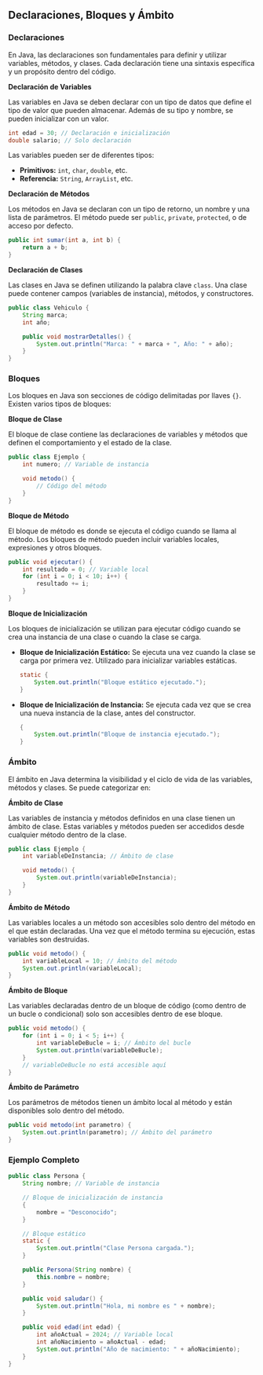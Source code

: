 ## Declaraciones, Bloques y Ámbito

### Declaraciones

En Java, las declaraciones son fundamentales para definir y utilizar variables, métodos, y clases. Cada declaración tiene una sintaxis específica y un propósito dentro del código.

**Declaración de Variables**

Las variables en Java se deben declarar con un tipo de datos que define el tipo de valor que pueden almacenar. Además de su tipo y nombre, se pueden inicializar con un valor.

```java
int edad = 30; // Declaración e inicialización
double salario; // Solo declaración
```

Las variables pueden ser de diferentes tipos:

- **Primitivos:** `int`, `char`, `double`, etc.
- **Referencia:** `String`, `ArrayList`, etc.

**Declaración de Métodos**

Los métodos en Java se declaran con un tipo de retorno, un nombre y una lista de parámetros. El método puede ser `public`, `private`, `protected`, o de acceso por defecto.

```java
public int sumar(int a, int b) {
    return a + b;
}
```

**Declaración de Clases**

Las clases en Java se definen utilizando la palabra clave `class`. Una clase puede contener campos (variables de instancia), métodos, y constructores.

```java
public class Vehiculo {
    String marca;
    int año;

    public void mostrarDetalles() {
        System.out.println("Marca: " + marca + ", Año: " + año);
    }
}
```

### Bloques

Los bloques en Java son secciones de código delimitadas por llaves `{}`. Existen varios tipos de bloques:

**Bloque de Clase**

El bloque de clase contiene las declaraciones de variables y métodos que definen el comportamiento y el estado de la clase.

```java
public class Ejemplo {
    int numero; // Variable de instancia

    void metodo() {
        // Código del método
    }
}
```

**Bloque de Método**

El bloque de método es donde se ejecuta el código cuando se llama al método. Los bloques de método pueden incluir variables locales, expresiones y otros bloques.

```java
public void ejecutar() {
    int resultado = 0; // Variable local
    for (int i = 0; i < 10; i++) {
        resultado += i;
    }
}
```

**Bloque de Inicialización**

Los bloques de inicialización se utilizan para ejecutar código cuando se crea una instancia de una clase o cuando la clase se carga.

- **Bloque de Inicialización Estático:** Se ejecuta una vez cuando la clase se carga por primera vez. Utilizado para inicializar variables estáticas.

  ```java
  static {
      System.out.println("Bloque estático ejecutado.");
  }
  ```

- **Bloque de Inicialización de Instancia:** Se ejecuta cada vez que se crea una nueva instancia de la clase, antes del constructor.

  ```java
  {
      System.out.println("Bloque de instancia ejecutado.");
  }
  ```

### Ámbito

El ámbito en Java determina la visibilidad y el ciclo de vida de las variables, métodos y clases. Se puede categorizar en:

**Ámbito de Clase**

Las variables de instancia y métodos definidos en una clase tienen un ámbito de clase. Estas variables y métodos pueden ser accedidos desde cualquier método dentro de la clase.

```java
public class Ejemplo {
    int variableDeInstancia; // Ámbito de clase

    void metodo() {
        System.out.println(variableDeInstancia);
    }
}
```

**Ámbito de Método**

Las variables locales a un método son accesibles solo dentro del método en el que están declaradas. Una vez que el método termina su ejecución, estas variables son destruidas.

```java
public void metodo() {
    int variableLocal = 10; // Ámbito del método
    System.out.println(variableLocal);
}
```

**Ámbito de Bloque**

Las variables declaradas dentro de un bloque de código (como dentro de un bucle o condicional) solo son accesibles dentro de ese bloque.

```java
public void metodo() {
    for (int i = 0; i < 5; i++) {
        int variableDeBucle = i; // Ámbito del bucle
        System.out.println(variableDeBucle);
    }
    // variableDeBucle no está accesible aquí
}
```

**Ámbito de Parámetro**

Los parámetros de métodos tienen un ámbito local al método y están disponibles solo dentro del método.

```java
public void metodo(int parametro) {
    System.out.println(parametro); // Ámbito del parámetro
}
```

### Ejemplo Completo

```java
public class Persona {
    String nombre; // Variable de instancia

    // Bloque de inicialización de instancia
    {
        nombre = "Desconocido";
    }

    // Bloque estático
    static {
        System.out.println("Clase Persona cargada.");
    }

    public Persona(String nombre) {
        this.nombre = nombre;
    }

    public void saludar() {
        System.out.println("Hola, mi nombre es " + nombre);
    }

    public void edad(int edad) {
        int añoActual = 2024; // Variable local
        int añoNacimiento = añoActual - edad;
        System.out.println("Año de nacimiento: " + añoNacimiento);
    }
}
```

